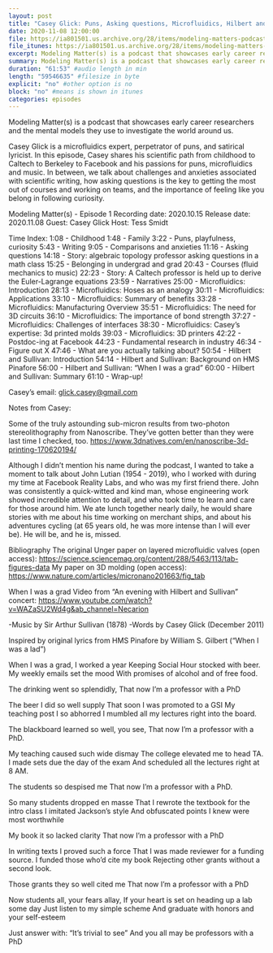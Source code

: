 ```yaml
---
layout: post
title: "Casey Glick: Puns, Asking questions, Microfluidics, Hilbert and Sullivan"
date: 2020-11-08 12:00:00
file: https://ia801501.us.archive.org/28/items/modeling-matters-podcast-episode-1-casey-glick/ModelingMatter%28s%29_Episode_1_Casey_Glick_host_Tess_Smidt_20201031.mp3
file_itunes: https://ia801501.us.archive.org/28/items/modeling-matters-podcast-episode-1-casey-glick/ModelingMatter%28s%29_Episode_1_Casey_Glick_host_Tess_Smidt_20201031.mp3
excerpt: Modeling Matter(s) is a podcast that showcases early career researchers and the mental models they use to investigate the world around us. Casey Glick is a microfluidics expert, perpetrator of puns, and satirical lyricist. In this episode, Casey shares his scientific path from childhood to Caltech to Berkeley to Facebook and his passions for puns, microfluidics and music. In between, we talk about challenges and anxieties associated with scientific writing, how asking questions is the key to getting the most out of courses and working on teams, and the importance of feeling like you belong in following curiosity.
summary: Modeling Matter(s) is a podcast that showcases early career researchers and the mental models they use to investigate the world around us. Casey Glick is a microfluidics expert, perpetrator of puns, and satirical lyricist. In this episode, Casey shares his scientific path from childhood to Caltech to Berkeley to Facebook and his passions for puns, microfluidics and music. In between, we talk about challenges and anxieties associated with scientific writing, how asking questions is the key to getting the most out of courses and working on teams, and the importance of feeling like you belong in following curiosity.
duration: "61:53" #audio length in min
length: "59546635" #filesize in byte
explicit: "no" #other option is no
block: "no" #means is shown in itunes
categories: episodes
---
```


Modeling Matter(s) is a podcast that showcases early career researchers and the mental models they use to investigate the world around us.

Casey Glick is a microfluidics expert, perpetrator of puns, and satirical lyricist. In this episode, Casey shares his scientific path from childhood to Caltech to Berkeley to Facebook and his passions for puns, microfluidics and music. In between, we talk about challenges and anxieties associated with scientific writing, how asking questions is the key to getting the most out of courses and working on teams, and the importance of feeling like you belong in following curiosity.

Modeling Matter(s) - Episode 1
Recording date: 2020.10.15
Release date: 2020.11.08
Guest: Casey Glick
Host: Tess Smidt

Time Index:
1:08 - Childhood
1:48 - Family
3:22 - Puns, playfulness, curiosity
5:43 - Writing
9:05 - Comparisons and anxieties
11:16 - Asking questions
14:18 - Story: algebraic topology professor asking questions in a math class
15:25 - Belonging in undergrad and grad
20:43 - Courses (fluid mechanics to music)
22:23 - Story: A Caltech professor is held up to derive the Euler-Lagrange equations 
23:59 - Narratives
25:00 - Microfluidics: Introduction
28:13 - Microfluidics: Hoses as an analogy
30:11  - Microfluidics: Applications
33:10 - Microfluidics: Summary of benefits
33:28 - Microfluidics: Manufacturing Overview
35:51 - Microfluidics: The need for 3D circuits 
36:10 - Microfluidics: The importance of bond strength
37:27 - Microfluidics: Challenges of interfaces
38:30 - Microfluidics: Casey’s expertise: 3d printed molds
39:03 - Microfluidics: 3D printers
42:22 - Postdoc-ing at Facebook
44:23 - Fundamental research in industry
46:34 - Figure out X
47:46 - What are you actually talking about? 
50:54 - Hilbert and Sullivan: Introduction
54:14 - Hilbert and Sullivan: Background on HMS Pinafore
56:00 - Hilbert and Sullivan: “When I was a grad”
60:00 - Hilbert and Sullivan: Summary
61:10 - Wrap-up!

Casey’s email: glick.casey@gmail.com

Notes from Casey:

Some of the truly astounding sub-micron results from two-photon stereolithography from Nanoscribe. They’ve gotten better than they were last time I checked, too. 
<https://www.3dnatives.com/en/nanoscribe-3d-printing-170620194/>

Although I didn’t mention his name during the podcast, I wanted to take a moment to talk about John Lutian (1954 - 2019), who I worked with during my time at Facebook Reality Labs, and who was my first friend there. John was consistently a quick-witted and kind man, whose engineering work showed incredible attention to detail, and who took time to learn and care for those around him. We ate lunch together nearly daily, he would share stories with me about his time working on merchant ships, and about his adventures cycling (at 65 years old, he was more intense than I will ever be). He will be, and he is, missed.

Bibliography
The original Unger paper on layered microfluidic valves (open access): 
<https://science.sciencemag.org/content/288/5463/113/tab-figures-data>
My paper on 3D molding (open access): 
<https://www.nature.com/articles/micronano201663/fig_tab>

	
When I was a grad
Video from “An evening with Hilbert and Sullivan” concert: 
<https://www.youtube.com/watch?v=WAZaSU2Wd4g&ab_channel=Necarion>

-Music by Sir Arthur Sullivan (1878)
-Words by Casey Glick (December 2011)

Inspired by original lyrics from HMS Pinafore by William S. Gilbert (“When I was a lad”)
 

When I was a grad, I worked a year
Keeping Social Hour stocked with beer.
My weekly emails set the mood
With promises of alcohol and of free food.

The drinking went so splendidly,
That now I’m a professor with a PhD


The beer I did so well supply
That soon I was promoted to a GSI
My teaching post I so abhorred
I mumbled all my lectures right into the board.

The blackboard learned so well, you see,
That now I’m a professor with a PhD.


My teaching caused such wide dismay
The college elevated me to head TA.
I made sets due the day of the exam
And scheduled all the lectures right at 8 AM.

The students so despised me
That now I’m a professor with a PhD.

So many students dropped en masse
That I rewrote the textbook for the intro class
I imitated Jackson’s style
And obfuscated points I knew were most worthwhile

My book it so lacked clarity
That now I’m a professor with a PhD


In writing texts I proved such a force
That I was made reviewer for a funding source.
I funded those who’d cite my book
Rejecting other grants without a second look.

Those grants they so well cited me
That now I’m a professor with a PhD


Now students all, your fears allay,
If your heart is set on heading up a lab some day
Just listen to my simple scheme
And graduate with honors and your self-esteem

Just answer with: “It’s trivial to see”
And you all may be professors with a PhD

